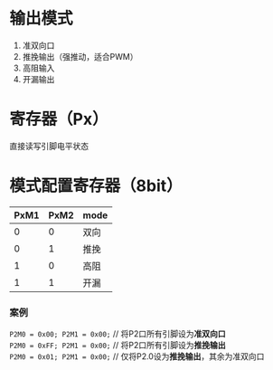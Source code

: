 # 输出模式

1. 准双向口
2. 推挽输出（强推动，适合PWM）
3. 高阻输入
4. 开漏输出

# 寄存器（Px）

直接读写引脚电平状态

# 模式配置寄存器（8bit）

| PxM1 | PxM2 | mode |
| ---- | ---- | ---- |
| 0    | 0    | 双向   |
| 0    | 1    | 推挽   |
| 1    | 0    | 高阻   |
| 1    | 1    | 开漏   |

### 案例

`P2M0 = 0x00; P2M1 = 0x00;` // 将P2口所有引脚设为**准双向口**  
`P2M0 = 0xFF; P2M1 = 0x00;` // 将P2口所有引脚设为**推挽输出**  
`P2M0 = 0x01; P2M1 = 0x00;` // 仅将P2.0设为**推挽输出**，其余为准双向口